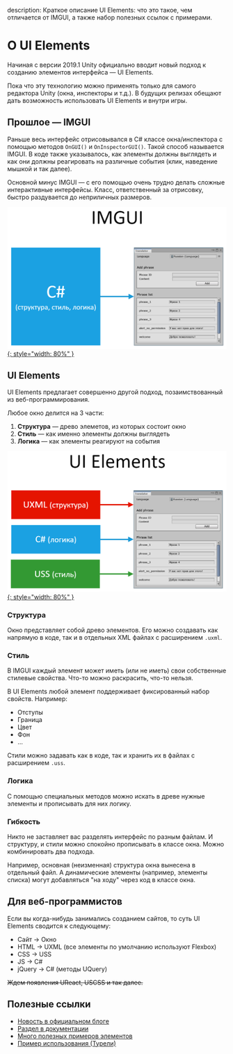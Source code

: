 description: Краткое описание UI Elements: что это такое, чем отличается от IMGUI, а также набор полезных ссылок с примерами.

# О UI Elements

Начиная с версии 2019.1 Unity официально вводит новый подход к созданию элементов интерфейса — UI Elements.

Пока что эту технологию можно применять только для самого редактора Unity (окна, инспекторы и т.д.). В будущих релизах обещают дать возможность
использовать UI Elements и внутри игры.

## Прошлое — IMGUI

Раньше весь интерфейс отрисовывался в C# классе окна/инспектора с помощью методов `OnGUI()` и `OnInspectorGUI()`. Такой способ называется IMGUI. В коде также указывалось, как элементы должны выглядеть и как они должны реагировать на различные события (клик, наведение мышкой и так далее).

Основной минус IMGUI — с его помощью очень трудно делать сложные интерактивные интерфейсы. Класс, ответственный за отрисовку, быстро раздувается до неприличных размеров.

[![](images/imgui-structure.png){: style="width: 80%" }](images/imgui-structure.png)

## UI Elements

UI Elements предлагает совершенно другой подход, позаимствованный из веб-программирования.

Любое окно делится на 3 части:

1. **Структура** — древо элеметов, из которых состоит окно
2. **Стиль** — как именно элементы должны выглядеть
3. **Логика** — как элементы реагируют на события

[![](images/uielements-structure.png){: style="width: 80%" }](images/uielements-structure.png)

### Структура

Окно представляет собой древо элементов. Его можно создавать как напрямую в коде, так и в отдельных XML файлах с расширением `.uxml`.

### Стиль

В IMGUI каждый элемент может иметь (или не иметь) свои собственные стилевые свойства. Что-то можно раскрасить, что-то нельзя.

В UI Elements любой элемент поддерживает фиксированный набор свойств. Например:

* Отступы
* Граница
* Цвет
* Фон
* ...

Стили можно задавать как в коде, так и хранить их в файлах с расширением `.uss`.

### Логика

С помощью специальных методов можно искать в древе нужные элементы и прописывать для них логику.

### Гибкость

Никто не заставляет вас разделять интерфейс по разным файлам. И структуру, и стили можно спокойно прописывать в классе окна. Можно комбинировать два подхода.

Например, основная (неизменная) структура окна вынесена в отдельный файл. А динамические элементы (например, элементы списка) могут
добавляться "на ходу" через код в классе окна.

## Для веб-программистов

Если вы когда-нибудь занимались созданием сайтов, то суть UI Elements сводится к следующему:

* Сайт → Окно
* HTML → UXML (все элементы по умолчанию используют Flexbox)
* CSS → USS
* JS → C#
* jQuery → C# (методы UQuery)

~~Ждем появления UReact, USCSS и так далее.~~

## Полезные ссылки

* [Новость в официальном блоге](https://blogs.unity3d.com/ru/2019/04/23/whats-new-with-uielements-in-2019-1/)
* [Раздел в документации](https://docs.unity3d.com/2019.1/Documentation/Manual/UIElements.html)
* [Много полезных примеров элементов](https://github.com/Unity-Technologies/UIElementsExamples)
* [Пример использования (Турели)](https://github.com/Unity-Technologies/UIElementsUniteLATurretDemo)
